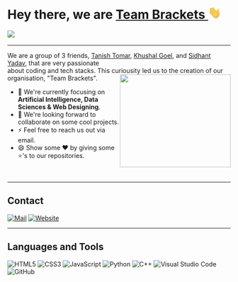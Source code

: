 <h1>Hey there, we are <a  href="https://github.com/teambrackets/">Team Brackets </a> <img  src="https://raw.githubusercontent.com/ABSphreak/ABSphreak/master/gifs/Hi.gif" width="30"></h1>

<img src="https://komarev.com/ghpvc/?username=teambrackets&style=plastic" />

-------------------

We are a group of 3 friends, <a href="https://github.com/tomartanish">Tanish Tomar</a>, <a href="https://github.com/khushalgoel">Khushal Goel</a>, and  <a href="https://github.com/yadavsidhant">Sidhant Yadav</a>, that are very passionate <br> about coding and tech stacks. This curiousity led us to the creation of our organisation, "Team Brackets".
<img align='right' src="http://cdn.lowgif.com/small/9cb12f51dffbaaa6-character-typing-by-vincent-mokuenko-dribbble.gif" width="250" height="210"/>

- 🌱 We're currently focusing on **Artificial Intelligence, Data Sciences & Web Designing**.
- 💬 We're looking forward to collaborate on some cool projects.
- ⚡ Feel free to reach us out via email.
- 😄 Show some ❤ by giving some ⭐'s to our repositories.

<br>

-------------------

## Contact
<a href="mailto:teambrackets.india@gmail.com">![Mail](https://img.shields.io/badge/Gmail-D14836?style=for-the-badge&logo=gmail&logoColor=white)</a> <a href="https://diagnosia.netlify.app">![Website](https://img.shields.io/badge/website-000000?style=for-the-badge&logo=About.me&logoColor=white)</a>

-------------------

## Languages and Tools  
![HTML5](https://img.shields.io/badge/HTML-%23E34F26.svg?style=for-the-badge&logo=html5&logoColor=white) ![CSS3](https://img.shields.io/badge/CSS-2299F8?style=for-the-badge&logo=css3&logoColor=white) ![JavaScript](https://img.shields.io/badge/javascript-%23F7DF1E.svg?style=for-the-badge&logo=javascript&logoColor=%23323330) ![Python](https://img.shields.io/badge/python-%2314354C.svg?style=for-the-badge&logo=python&logoColor=white) ![C++](https://img.shields.io/badge/c++-00599C.svg?style=for-the-badge&logo=c%2B%2B&logoColor=white) ![Visual Studio Code](https://img.shields.io/badge/VisualStudioCode-0078d7.svg?style=for-the-badge&logo=visual-studio-code&logoColor=white) ![GitHub](https://img.shields.io/badge/github-%23121011.svg?style=for-the-badge&logo=github&logoColor=white)
